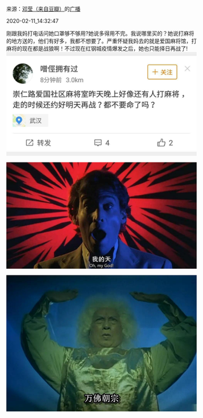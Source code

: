 来源：[邓莹（来自豆瓣）](https://www.douban.com/people/1502959/)的[广播](https://www.douban.com/people/1502959/status/2804164896/)


2020-02-11_14:32:47


刚跟我妈打电话问她口罩够不够用?她说多得用不完。我说哪里买的？她说打麻将的地方送的，他们有好多，我都不想要了。严重怀疑我妈去的就是爱国麻将馆，打麻将的现在都是战狼啊！不过现在红钢城疫情爆发之后，她也只能择日再战了!
![](./pic/2020-02-11_14:32:47-邓莹的广播1.jpg)  

![](./pic/2020-02-11_14:32:47-邓莹的广播2.jpg)  

![](./pic/2020-02-11_14:32:47-邓莹的广播3.jpg)  

